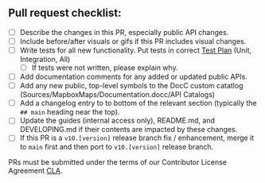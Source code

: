 <!--
Thanks for submitting a pull request!

Please fill out the sections below to complete your submission.

We appreciate your contributions!
-->

<!--
Describe the changes in this PR here.

• If this is a new feature, include a short summary on how to use it.
• If this is a bug fix, explain how your contribution resolves the problem.
• Include before/after visuals or gifs if this PR includes visual changes.
• Add a line with "Fixes: #issue-number" or "Fixes: issue URL" for each publicly-visible issue that is fixed by this PR.
-->

## Pull request checklist:
 - [ ] Describe the changes in this PR, especially public API changes.
 - [ ] Include before/after visuals or gifs if this PR includes visual changes.
    <!--
        | Before | After |
        | ----- | ----- |
        | <img src="" width = 250/> | <img src="" width = 250/> |
        or
        | <video src="" width = 250/> | <video src="" width = 250/> |
    -->
 - [ ] Write tests for all new functionality. Put tests in correct [Test Plan](https://github.com/mapbox/mapbox-maps-ios/tree/main/Tests/TestPlans) (Unit, Integration, All)
   - [ ] If tests were not written, please explain why.
 - [ ] Add documentation comments for any added or updated public APIs.
 - [ ] Add any new public, top-level symbols to the DocC custom catatlog (Sources/MapboxMaps/Documentation.docc/API Catalogs)
 - [ ] Add a changelog entry to to bottom of the relevant section (typically the `## main` heading near the top).
 - [ ] Update the guides (internal access only), README.md, and DEVELOPING.md if their contents are impacted by these changes.
 - [ ] If this PR is a `v10.[version]` release branch fix / enhancement, merge it to `main` first and then port to `v10.[version]` release branch.

PRs must be submitted under the terms of our Contributor License Agreement [CLA](https://github.com/mapbox/mapbox-maps-ios/blob/main/CONTRIBUTING.md#contributor-license-agreement).
